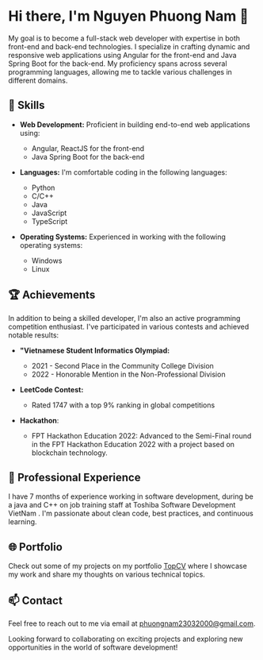 # Hi there, I'm Nguyen Phuong Nam 👋

My goal is to become a full-stack web developer with expertise in both front-end and back-end technologies. I specialize in crafting dynamic and responsive web applications using Angular for the front-end and Java Spring Boot for the back-end. My proficiency spans across several programming languages, allowing me to tackle various challenges in different domains.

## 🚀 Skills

- **Web Development:** Proficient in building end-to-end web applications using:
  - Angular, ReactJS for the front-end
  - Java Spring Boot for the back-end

- **Languages:** I'm comfortable coding in the following languages:
  - Python
  - C/C++
  - Java
  - JavaScript
  - TypeScript

- **Operating Systems:** Experienced in working with the following operating systems:
  - Windows
  - Linux

## 🏆 Achievements

In addition to being a skilled developer, I'm also an active programming competition enthusiast. I've participated in various contests and achieved notable results:

- **"Vietnamese Student Informatics Olympiad:**
  - 2021 - Second Place in the Community College Division
  - 2022 - Honorable Mention in the Non-Professional Division

- **LeetCode Contest:**
  - Rated 1747 with a top 9% ranking in global competitions

- **Hackathon**:
  - FPT Hackathon Education 2022: Advanced to the Semi-Final round in the FPT Hackathon Education 2022 with a project based on blockchain technology.

## 💼 Professional Experience

I have 7 months of experience working in software development, during be a java and C++ on job training staff at Toshiba Software Development VietNam . I'm passionate about clean code, best practices, and continuous learning.

## 🌐 Portfolio

Check out some of my projects on my portfolio [TopCV](https://static.topcv.vn/topcv-cv-uploads/90fa189f51315959fbc9a3c9f3702bc9.pdf#toolbar=0&navpanes=0&scrollbar=0) where I showcase my work and share my thoughts on various technical topics.

## 📫 Contact

Feel free to reach out to me via email at [phuongnam23032000@gmail.com](mailto:phuongnam23032000@gmail.com).

Looking forward to collaborating on exciting projects and exploring new opportunities in the world of software development!

